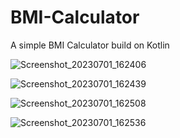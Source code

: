 # BMI-Calculator
A simple BMI Calculator build on Kotlin

![Screenshot_20230701_162406](https://github.com/Zehr0/BMI-Calculator/assets/38166362/b1ba2eb9-071a-40b9-8d47-e5985064890e)

![Screenshot_20230701_162439](https://github.com/Zehr0/BMI-Calculator/assets/38166362/3eb9f492-075a-4f66-a956-122962e48791)

![Screenshot_20230701_162508](https://github.com/Zehr0/BMI-Calculator/assets/38166362/81350390-91af-4691-b7d4-c738b1e16236)

![Screenshot_20230701_162536](https://github.com/Zehr0/BMI-Calculator/assets/38166362/0802f7b6-f126-4c00-9139-c489c80ec1a6)


